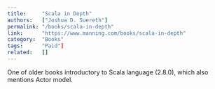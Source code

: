 ```yaml
---
title:     "Scala in Depth"
authors:   ["Joshua D. Suereth"]
permalink: "/books/scala-in-depth"
link:      "https://www.manning.com/books/scala-in-depth"
category:  "Books"
tags:      "Paid"]
related:   []
---
```


One of older books introductory to Scala language (2.8.0), which also mentions Actor model.
